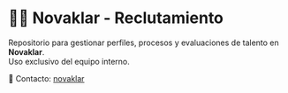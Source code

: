 # 🧑‍💼 Novaklar - Reclutamiento

Repositorio para gestionar perfiles, procesos y evaluaciones de talento en **Novaklar**.  
Uso exclusivo del equipo interno.

📧 Contacto: [novaklar](https://github.com/novaklar)
